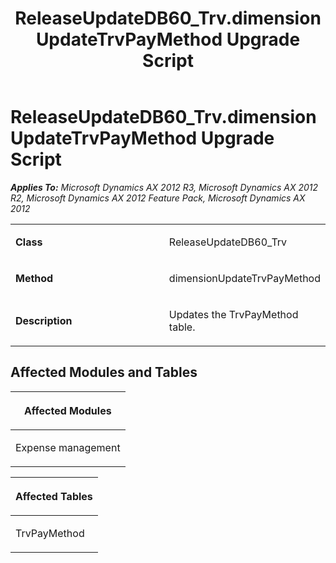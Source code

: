 ﻿---
title: ReleaseUpdateDB60_Trv.dimensionUpdateTrvPayMethod Upgrade Script
TOCTitle: ReleaseUpdateDB60_Trv.dimensionUpdateTrvPayMethod Upgrade Script
ms:assetid: acd81dd1-e21b-2198-79b9-c2287fe43bfb
ms:mtpsurl: https://msdn.microsoft.com/en-us/library/JJ686510(v=AX.60)
ms:contentKeyID: 49710465
ms.date: 05/18/2015
mtps_version: v=AX.60
---

# ReleaseUpdateDB60\_Trv.dimensionUpdateTrvPayMethod Upgrade Script 


_**Applies To:** Microsoft Dynamics AX 2012 R3, Microsoft Dynamics AX 2012 R2, Microsoft Dynamics AX 2012 Feature Pack, Microsoft Dynamics AX 2012_

<table>
<colgroup>
<col style="width: 50%" />
<col style="width: 50%" />
</colgroup>
<tbody>
<tr class="odd">
<td><p><strong>Class</strong></p></td>
<td><p>ReleaseUpdateDB60_Trv</p></td>
</tr>
<tr class="even">
<td><p><strong>Method</strong></p></td>
<td><p>dimensionUpdateTrvPayMethod</p></td>
</tr>
<tr class="odd">
<td><p><strong>Description</strong></p></td>
<td><p>Updates the TrvPayMethod table.</p></td>
</tr>
</tbody>
</table>


## Affected Modules and Tables

<table>
<colgroup>
<col style="width: 100%" />
</colgroup>
<thead>
<tr class="header">
<th><p>Affected Modules</p></th>
</tr>
</thead>
<tbody>
<tr class="odd">
<td><p>Expense management</p></td>
</tr>
</tbody>
</table>


<table>
<colgroup>
<col style="width: 100%" />
</colgroup>
<thead>
<tr class="header">
<th><p>Affected Tables</p></th>
</tr>
</thead>
<tbody>
<tr class="odd">
<td><p>TrvPayMethod</p></td>
</tr>
</tbody>
</table>

  


